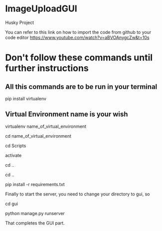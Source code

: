 # ImageUploadGUI
Husky Project

You can refer to this link on how to import the code from github to your code editor
https://www.youtube.com/watch?v=aBVOAnygcZw&t=10s

# Don't follow these commands until further instructions

## All this commands are to be run in your terminal

pip install virtualenv

## Virtual Environment name is your wish

virtualenv name_of_virtual_environment

cd name_of_virtual_environment

cd Scripts

activate

cd ..

cd ..

pip install -r requirements.txt

Finally to start the server, you need to change your directory to gui, so

cd gui

python manage.py runserver

That completes the GUI part.
